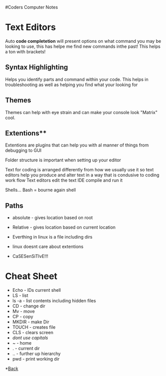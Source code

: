 #Coders Computer Notes

# Text Editors

Auto **code completetion** will present options on what command you may be looking to use, this has helpe me find new commands inthe past! This helps a ton with brackets!

## Syntax Highlighting
Helps you identify parts and command within your code. This helps in troubleshooting as well as helping you find what your looking for

## Themes
Themes can help with eye strain and can make your console look "Matrix" cool.

## Extentions**
Extentions are plugins that can help you with al manner of things from debugging to GUI

Folder structure is important when setting up your editor

Text for coding is arranged differently from how we usually use it so text editors help you produce and alter text in a way that is condusive to coding work flow
 Text editors edit the text IDE compile and run it
 
 Shells... Bash = bourne again shell
 
 ## Paths
 - absolute - gives location based on root
 - Relative - gives location based on current location
 
 - Everthing in linux is a file including dirs
 - linux doesnt care about extentions
 - CaSESenSiTIvE!!!
 
 
 # Cheat Sheet
 
 - Echo - IDs current shell
 - LS - list
 - ls -a       - list contents including hidden files
 - CD - change dir
 - Mv - move
 - CP - copy
 - MKDIR - make Dir
 - TOUCH - creates file
 - CLS - clears screen
 - *dont use capitals*
 - ~ - home
 - . - current dir
 - .. - further up hierarchy
 - pwd - print working dir

*[Back](README.md)